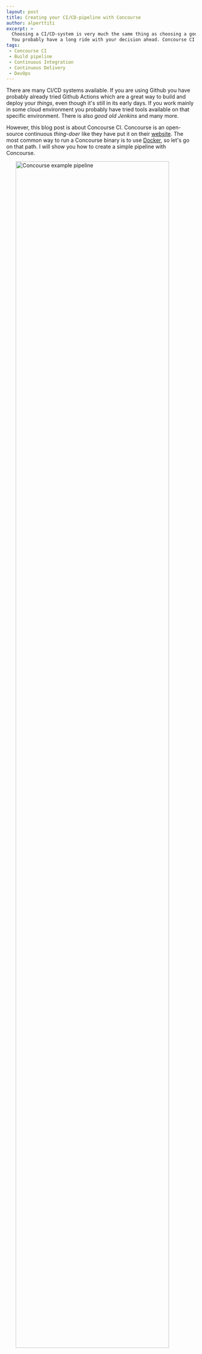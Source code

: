 ```yaml
---
layout: post
title: Creating your CI/CD-pipeline with Concourse
author: alperttiti
excerpt: >
  Choosing a CI/CD-system is very much the same thing as choosing a good server name.
  You probably have a long ride with your decision ahead. Concourse CI is one option.
tags:
 - Concourse CI
 - Build pipeline
 - Continuous Integration
 - Continuous Delivery
 - DevOps
---
```


There are many CI/CD systems available. If you are using Github you have probably already
tried Github Actions which are a great way to build and deploy your *things*, even though it's
still in its early days. If you work mainly in some cloud environment you probably have
tried tools available on that specific environment. There is also *good old Jenkins* and many more.

However, this blog post is about Concourse CI. Concourse is an open-source continuous
*thing-doer* like they have put it on their [website](https://concourse-ci.org/).
The most common way to run a Concourse binary is to use [Docker](https://www.docker.com/), so
let's go on that path. I will show you how to create a simple pipeline with Concourse.

<img style="width: 90%; display: block; margin-left: auto; margin-right: auto;" src="/img/creating-your-ci-cd-pipeline-with-concourse/concourse_example_pipeline.png" alt="Concourse example pipeline" />

Before we'll get further, it's a good time for a disclaimer. Before you just start *hacking*,
it's good to read a little what Concourse is and what direction it's heading in the future. A good place to start is
their [blog post about the roadmap towards v10](https://blog.concourse-ci.org/core-roadmap-towards-v10/).
As you can see, there are many new features and concepts on the planning table, such as prototypes and projects. However,
beyond technical details of some specific feature, it's good to focus on the overall mindset behind it - it might be something
else you're used to. For example, 
[they have ruled parametrized jobs out of their scope.](https://github.com/concourse/concourse/issues/783)
Concourse is clearly not for everyone and every need.
Also, Concourse is nothing new and fancy, it has been there since the year 2014.

Anyway, because you still be reading this, you probably think as I do - 
one cannot know if it's good or not, without trying it. So, let's get forward.

Basic concepts
----

Concourse pipelines are defined with [YAML](https://yaml.org/). Core concepts
are [resources](https://concourse-ci.org/resources.html), [tasks](https://concourse-ci.org/tasks.html) 
and [jobs](https://concourse-ci.org/jobs.html). For every pipeline, there are inputs and outputs which are conceptually
resource states with direction. Concourse itself doesn't know any details about these. Resources are just some external
sources with state and which you can interact by using get and put operations. Each resource has a resource type.
If a resource is an abstraction for some project artifact, e.g. your codebase in git at a certain point in time,
then resource type is an abstraction of git as a whole. However, from the implementation point of view resource type
could also be seen as an abstraction of an actual implementation of how your pipeline interacts with some specific resource,
e.g. your git repository.

But, this is computer science. Sometimes it feels like, the more vague some concept is, the more
popular it is (you probably have heard of service-oriented architecture and can strictly define what is a service
and what is not). Anyway, in the context of this blog post, we can just think that we have *things* where we get 
something (input) and *things* where we put something (output). These can be external *things*, or 
internal *things* to pass some result between tasks.

There are some Concourse core resources available which you can use without defining resource type explicitly
and [there are also some third-party resources listed on the Concourse website](https://resource-types.concourse-ci.org/).
In addition, there are also many others in the wild Internet.

However, **keep security concerns in mind** whenever you use third-party resource types and especially
with the ones which are not listed on the Concourse website. Resource types are in practice just Docker images, so
if you are unlucky you can find yourself pulling an image that is changed to something nasty without you knowing it.
Fortunately, it's quite an easy job to make your own resource type. So, if you feel like
you don't trust enough for the publisher of some resource type, you can use it as a base for your own resource type.
However, remember to contribute to the base project if you make good improvements or bug fixes. 

Let's build and deploy some dummy docker images into the Docker Hub 
------------------

I don't go into details on how to start and run Concourse, but I have provided some instructions
in [my example project in Github](https://github.com/solita-alperttiti/concourse-ci-example).
Also, a fully runnable pipeline example can be found from that project.

Every pipeline in Concourse has its main pipeline definition file. So, it's good to start by creating one.
In my case, it's called *concourse-example-pipeline.yml*, but you can name it whatever you like.
Because every pipeline has at least one input, let's start with it.

```yaml
- name: concourse-example
  type: git
  source:
    uri: ((git-source))
    branch: ((git-branch))
```

So, now we have our input. Its type is *git*, which is one of the core types of Concourse, so you
don't have to define explicitly its resource type in your definition. This syntax is quite easy to understand,
it's an abstraction of some git-branch in some repository. This example snippet doesn't tell
much about which branch and which repository we are using, though.

You can use the exact path to your repository in the pipeline definition if you wish, but I have used
variables. My main goal has been to create a pipeline definition that is more like a template for
a set of pipelines than just one pipeline for a specific use. In this way, you can easily create multiple
pipelines from the same template and just provide different variables for each. This is especially
useful if you wish to use it with artifacts that have common steps. One real-world
example could be software with a microservice architecture pattern. With this approach, you have a shared pipeline definition
for all of your services.

In my example, project variables are defined in files on local disk with a prefix *runtime_variables*.

```yaml
git-source: https://github.com/solita-alperttiti/concourse-ci-example.git
git-branch: master
``` 

So, with these values my git resource is tied in a specific branch in a specific git repository.

Variables are loaded into the Concourse when the pipeline is created. It is also possible to
define multiple configuration files if you wish to split them up.

Be noted, that variables can be loaded out from the Concourse afterward by using the Fly client with proper access,
so in real-world cases it might be useful to consider using some credentials' manager if you have some sensitive data
in your variables. [Concourse supports many different credential managers out-of-the-box](https://concourse-ci.org/creds.html).
By using an external manager you only need to provide secrets required by the manager, when you are creating your pipeline.
In general, when you are going to set up a new CI-system, you should always do a very careful evaluation from the
security point of view. However, this is out of the scope of this blog post.


Right, now we have some input. The goal in this example is to get some input from git,
make some *things*, and then push the result (or output) into a specific repository in Docker Hub.
So, next we define the output. In general, the output can be whatever is needed,
e.g. rsync your project artifacts to some server, push something to git and so on.

```yaml
- name: concourse-example-registry
  type: registry-image-resource
  source:
    repository: ((docker-source))
    tag: ((docker-tag))
    username: ((docker-username))
    password: ((docker-password))
```

So, now we have external input and output. The next phase is to define a job that uses those. Let's use
our imagination and call our job *build-and-publish*. You could define as many jobs as you wish,
but in this case, one is enough.

```yaml
jobs:
- name: build-and-publish
```

Every job has some series of steps which is called a *plan*.

```yaml
plan:
    - get: concourse-example
      trigger: ((trigger-build))
    - task: prepare-build
      file: concourse-example/concourse/pipelines/concourse-example/concourse-example-prepare-build.yml
      vars:
        docker-file: ((docker-file))
        docker-tag: ((docker-tag))
    - task: build
      file: concourse-example/concourse/pipelines/concourse-example/concourse-example-build.yml
      privileged: true
      params:
        DOCKERFILE: prebuild-output/((docker-file))
    - put: concourse-example-registry
      params: {
        image: image/image.tar
      }
```

So, while this definition is very self-explanatory let's walk it through anyway. First, we fetch our input
from git. Then we do some preliminary *things* before building our complex Docker image. Finally, we
put the image into the Docker Hub. One point to note is the keyword *trigger* in our first *get*. This boolean value
controls if the job should be triggered automatically when resource state changes
(e.g. you push something into your repository).

I have divided my more complex tasks into separate files, so it's easier to see a top-level flow from the main pipeline file.
When creating separate task files, it's important to understand, that only the main pipeline definition will be stored in
system memory. Everything else, including separate task definition files, will be fetched from some external resource
(e.g. git in our case). This means that when you are about to update your tasks, you have to push those into an external
resource to changes take an effect. 

For every task, we can also define a different running environment.

```yaml
image_resource:
  type: registry-image
  source:
    repository: ubuntu
    tag: "bionic"
```

Also tasks can have their own inputs and outputs. These are basically directories to pass by in your pipeline.
In my example, I make minor append into Dockerfile, based on pipeline variables, and then pass it on to the actual build task.

Beyond inputs and outputs, there are also caches available in Concourse.

```yaml
caches:
  - path: image-cache
```
Caches are used to preserve the partial state of your tasks' running environment between builds. Many times this is a useful
feature in your tasks, e.g. Concourse doesn't need to download every dependency on every build.  
 
Summary
-------

I have tried to keep my example project for this blog post as simple as possible, but although a such level
it can provide some useful tips on the first steps with Concourse.

Concourse has some rough edges, that fact cannot be bypassed. It's also good to understand, that it's not
suitable for every need. It's definitely not a swiss-knife. Also, some flexibility in your mindset might
be needed if you don't already share the same ideas with authors. There is also probably a steep learning curve if you
are just fine with e.g Jenkins.

Anyway, it's good we have alternatives and especially ones which are [FOSS](https://en.wikipedia.org/wiki/Free_and_open-source_software).
I myself have used the Concourse in a couple of projects. There have been some hard moments, but overall I have kind of liked it.
However, I'm not here to tell which tool is the best but just trying to provide help on the first steps if you are interested to
get familiar with Concourse. It's up to you to decide what suits best for your needs. I hope this blog post has provided
some good insights for you.

Feel free to share your thoughts and let me know if you think my approach has some flaws.
Every feedback is appreciated. Remember to check out the code behind this blog post at 
[GitHub](https://github.com/solita-alperttiti/concourse-ci-example).

